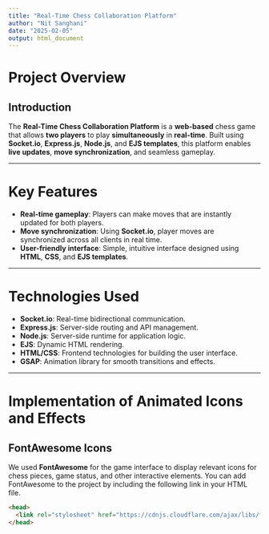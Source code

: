 ```yaml
---
title: "Real-Time Chess Collaboration Platform"
author: "Nit Sanghani"
date: "2025-02-05"
output: html_document
---
```


# Project Overview

## Introduction
The **Real-Time Chess Collaboration Platform** is a **web-based** chess game that allows **two players** to play **simultaneously** in **real-time**. Built using **Socket.io**, **Express.js**, **Node.js**, and **EJS templates**, this platform enables **live updates**, **move synchronization**, and seamless gameplay.

---

# Key Features

- **Real-time gameplay**: Players can make moves that are instantly updated for both players.  
- **Move synchronization**: Using **Socket.io**, player moves are synchronized across all clients in real time.
- **User-friendly interface**: Simple, intuitive interface designed using **HTML**, **CSS**, and **EJS templates**.

---

# Technologies Used

- **Socket.io**: Real-time bidirectional communication.
- **Express.js**: Server-side routing and API management.
- **Node.js**: Server-side runtime for application logic.
- **EJS**: Dynamic HTML rendering.
- **HTML/CSS**: Frontend technologies for building the user interface.
- **GSAP**: Animation library for smooth transitions and effects.

---

# Implementation of Animated Icons and Effects

## FontAwesome Icons
We used **FontAwesome** for the game interface to display relevant icons for chess pieces, game status, and other interactive elements. You can add FontAwesome to the project by including the following link in your HTML file.

```html
<head>
  <link rel="stylesheet" href="https://cdnjs.cloudflare.com/ajax/libs/font-awesome/5.15.4/css/all.min.css">
</head>
